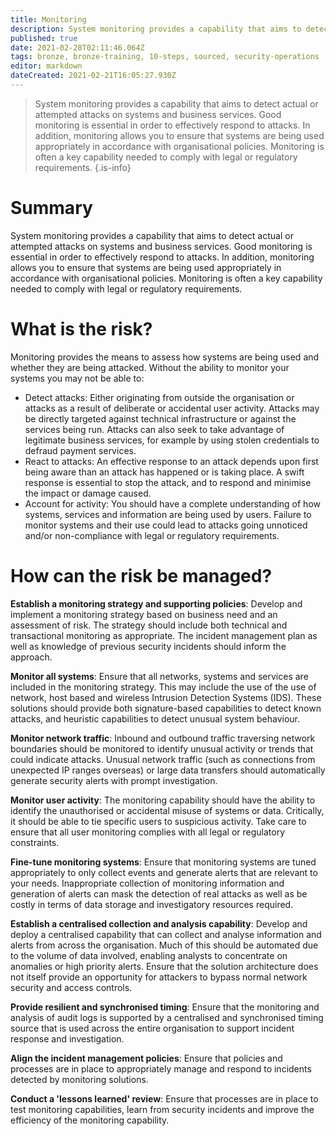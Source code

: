 ```yaml
---
title: Monitoring
description: System monitoring provides a capability that aims to detect actual or attempted attacks on systems and business services.
published: true
date: 2021-02-28T02:11:46.064Z
tags: bronze, bronze-training, 10-steps, sourced, security-operations
editor: markdown
dateCreated: 2021-02-21T16:05:27.930Z
---
```


> System monitoring provides a capability that aims to detect actual or attempted attacks on systems and business services. Good monitoring is essential in order to effectively respond to attacks. In addition, monitoring allows you to ensure that systems are being used appropriately in accordance with organisational policies. Monitoring is often a key capability needed to comply with legal or regulatory requirements.
{.is-info}

# Summary
System monitoring provides a capability that aims to detect actual or attempted attacks on systems and business services. Good monitoring is essential in order to effectively respond to attacks. In addition, monitoring allows you to ensure that systems are being used appropriately in accordance with organisational policies. Monitoring is often a key capability needed to comply with legal or regulatory requirements.

# What is the risk?
Monitoring provides the means to assess how systems are being used and whether they are being attacked. Without the ability to monitor your systems you may not be able to:

- Detect attacks: Either originating from outside the organisation or attacks as a result of deliberate or accidental user activity. Attacks may be directly targeted against technical infrastructure or against the services being run. Attacks can also seek to take advantage of legitimate business services, for example by using stolen credentials to defraud payment services.
- React to attacks: An effective response to an attack depends upon first being aware than an attack has happened or is taking place. A swift response is essential to stop the attack, and to respond and minimise the impact or damage caused.
- Account for activity: You should have a complete understanding of how systems, services and information are being used by users. Failure to monitor systems and their use could lead to attacks going unnoticed and/or non-compliance with legal or regulatory requirements.

# How can the risk be managed?
**Establish a monitoring strategy and supporting policies**: Develop and implement a monitoring strategy based on business need and an assessment of risk. The strategy should include both technical and transactional monitoring as appropriate. The incident management plan as well as knowledge of previous security incidents should inform the approach.

**Monitor all systems**: Ensure that all networks, systems and services are included in the monitoring strategy. This may include the use of the use of network, host based and wireless Intrusion Detection Systems (IDS). These solutions should provide both signature-based capabilities to detect known attacks, and heuristic capabilities to detect unusual system behaviour.

**Monitor network traffic**: Inbound and outbound traffic traversing network boundaries should be monitored to identify unusual activity or trends that could indicate attacks. Unusual network traffic (such as connections from unexpected IP ranges overseas) or large data transfers should automatically generate security alerts with prompt investigation.

**Monitor user activity**: The monitoring capability should have the ability to identify the unauthorised or accidental misuse of systems or data. Critically, it should be able to tie specific users to suspicious activity. Take care to ensure that all user monitoring complies with all legal or regulatory constraints.

**Fine-tune monitoring systems**: Ensure that monitoring systems are tuned appropriately to only collect events and generate alerts that are relevant to your needs. Inappropriate collection of monitoring information and generation of alerts can mask the detection of real attacks as well as be costly in terms of data storage and investigatory resources required.

**Establish a centralised collection and analysis capability**: Develop and deploy a centralised capability that can collect and analyse information and alerts from across the organisation. Much of this should be automated due to the volume of data involved, enabling analysts to concentrate on anomalies or high priority alerts. Ensure that the solution architecture does not itself provide an opportunity for attackers to bypass normal network security and access controls.

**Provide resilient and synchronised timing**: Ensure that the monitoring and analysis of audit logs is supported by a centralised and synchronised timing source that is used across the entire organisation to support incident response and investigation.

**Align the incident management policies**: Ensure that policies and processes are in place to appropriately manage and respond to incidents detected by monitoring solutions.

**Conduct a 'lessons learned' review**: Ensure that processes are in place to test monitoring capabilities, learn from security incidents and improve the efficiency of the monitoring capability.